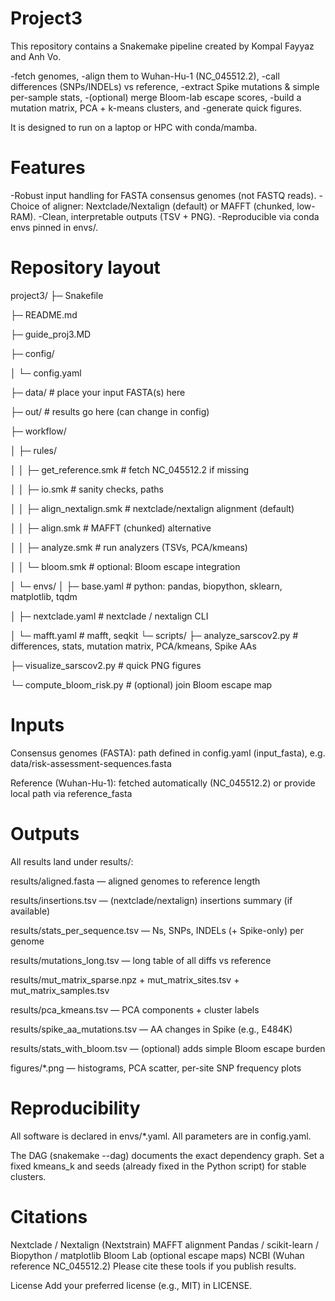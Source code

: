 
# Project3                            

This repository contains a Snakemake pipeline created by Kompal Fayyaz and Anh Vo.

-fetch genomes,
-align them to Wuhan-Hu-1 (NC_045512.2),
-call differences (SNPs/INDELs) vs reference,
-extract Spike mutations & simple per-sample stats,
-(optional) merge Bloom-lab escape scores,
-build a mutation matrix, PCA + k-means clusters, and
-generate quick figures.

It is designed to run on a laptop or HPC with conda/mamba.

# Features

-Robust input handling for FASTA consensus genomes (not FASTQ reads).
-Choice of aligner: Nextclade/Nextalign (default) or MAFFT (chunked, low-RAM).
-Clean, interpretable outputs (TSV + PNG).
-Reproducible via conda envs pinned in envs/.

# Repository layout

project3/
├─ Snakefile

├─ README.md

├─ guide_proj3.MD

├─ config/

│  └─ config.yaml

├─ data/  # place your input FASTA(s) here

├─ out/   # results go here (can change in config)

├─ workflow/

│  ├─ rules/

│  │  ├─ get_reference.smk   # fetch NC_045512.2 if missing

│  │  ├─ io.smk              # sanity checks, paths

│  │  ├─ align_nextalign.smk # nextclade/nextalign alignment (default)

│  │  ├─ align.smk           # MAFFT (chunked) alternative

│  │  ├─ analyze.smk         # run analyzers (TSVs, PCA/kmeans)

│  │  └─ bloom.smk           # optional: Bloom escape integration

│  └─ envs/
│     ├─ base.yaml           # python: pandas, biopython, sklearn, matplotlib, tqdm

│     ├─ nextclade.yaml      # nextclade / nextalign CLI

│     └─ mafft.yaml          # mafft, seqkit
└─ scripts/
   ├─ analyze_sarscov2.py    # differences, stats, mutation matrix, PCA/kmeans, Spike AAs
   
   ├─ visualize_sarscov2.py  # quick PNG figures
   
   └─ compute_bloom_risk.py  # (optional) join Bloom escape map


# Inputs

Consensus genomes (FASTA): path defined in config.yaml (input_fasta), e.g. data/risk-assessment-sequences.fasta

Reference (Wuhan-Hu-1): fetched automatically (NC_045512.2) or provide local path via reference_fasta


# Outputs

All results land under results/:

results/aligned.fasta — aligned genomes to reference length

results/insertions.tsv — (nextclade/nextalign) insertions summary (if available)

results/stats_per_sequence.tsv — Ns, SNPs, INDELs (+ Spike-only) per genome

results/mutations_long.tsv — long table of all diffs vs reference

results/mut_matrix_sparse.npz + mut_matrix_sites.tsv + mut_matrix_samples.tsv

results/pca_kmeans.tsv — PCA components + cluster labels

results/spike_aa_mutations.tsv — AA changes in Spike (e.g., E484K)

results/stats_with_bloom.tsv — (optional) adds simple Bloom escape burden

figures/*.png — histograms, PCA scatter, per-site SNP frequency plots
#


# Reproducibility

All software is declared in envs/*.yaml.
All parameters are in config.yaml.


The DAG (snakemake --dag) documents the exact dependency graph.
Set a fixed kmeans_k and seeds (already fixed in the Python script) for stable clusters.

# Citations         

Nextclade / Nextalign (Nextstrain)
MAFFT alignment
Pandas / scikit-learn / Biopython / matplotlib
Bloom Lab (optional escape maps)
NCBI (Wuhan reference NC_045512.2)
Please cite these tools if you publish results.



License
Add your preferred license (e.g., MIT) in LICENSE.

